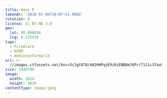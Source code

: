 ```yaml
---
title: Haus D
takenAt: '2010-01-04T10:07:51.000Z'
rotation: 0
license: CC BY-ND 3.0
geo:
  lat: 50.096096
  lng: 8.215928
tags:
  - FireAlarm
  - HSRM
  - medieninformatik
url: >-
  //images.ctfassets.net/bncv3c2gt878/4H2HHPqzE9iRiEBB8mJ6Pr/7111c37aa5aedcebb93a4cd68385e092/haus-d_4346151536_o
size: 1440799
image:
  width: 2014
  height: 3039
contentType: image/jpeg
---
```


